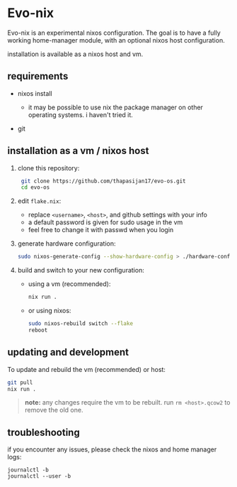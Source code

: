 # Evo-nix

Evo-nix is an experimental nixos configuration. The goal is to have a fully working home-manager module, with an optional nixos host configuration.

installation is available as a nixos host and vm.

## requirements

- nixos install
  - it may be possible to use nix the package manager on other operating systems. i haven't tried it.
  
- git

## installation as a vm / nixos host

1. clone this repository:

   ```bash
    git clone https://github.com/thapasijan17/evo-os.git
    cd evo-os
   ```

2. edit `flake.nix`:
   - replace `<username>`, `<host>`, and github settings with your info
   - a default password is given for sudo usage in the vm
   - feel free to change it with passwd when you login

3. generate hardware configuration:

   ```bash
   sudo nixos-generate-config --show-hardware-config > ./hardware-configuration.nix
   ```

4. build and switch to your new configuration:

   - using a vm (recommended):
     ```bash
     nix run .
     ```

   - or using nixos:
     ```bash
     sudo nixos-rebuild switch --flake
     reboot
     ```

## updating and development

To update and rebuild the vm (recommended) or host:

```bash
git pull
nix run .  
```

> **note:** any changes require the vm to be rebuilt. run `rm <host>.qcow2` to remove the old one.


## troubleshooting

if you encounter any issues, please check the nixos and home manager logs:

```
journalctl -b
journalctl --user -b
```
